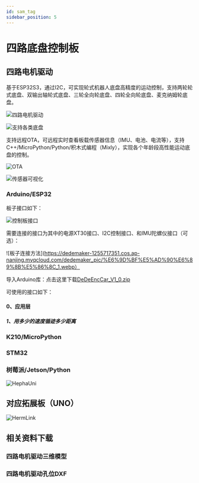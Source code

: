 ```yaml
---
id: sam_tag
sidebar_position: 5
---
```


# 四路底盘控制板

## 四路电机驱动

基于ESP32S3，通过I2C，可实现轮式机器人底盘高精度的运动控制，支持两轮轮式底盘、双输出轴轮式底盘、三轮全向轮底盘、四轮全向轮底盘、麦克纳姆轮底盘。

![四路电机驱动](https://dedemaker-1255717351.cos.ap-nanjing.myqcloud.com/dedemaker_pic/%E6%89%80%E6%9C%89%E7%9A%84%E6%9D%BF%E5%AD%90_web.webp)

![支持各类底盘](https://dedemaker-1255717351.cos.ap-nanjing.myqcloud.com/dedemaker_pic/%E5%90%84%E7%A7%8D%E5%BA%95%E7%9B%98_web.webp)

支持远程OTA，可远程实时查看板载传感器信息（IMU、电池、电流等），支持C++/MicroPython/Python/积木式编程（Mixly），实现各个年龄段高性能运动底盘的控制。

![OTA](https://dedemaker-1255717351.cos.ap-nanjing.myqcloud.com/dedemaker_pic/OTA.webp)

![传感器可视化](https://dedemaker-1255717351.cos.ap-nanjing.myqcloud.com/dedemaker_pic/WebUI%E7%8A%B6%E6%80%81%E5%8F%AF%E8%A7%86%E5%8C%96_web.webp)

### Arduino/ESP32

板子接口如下：

![控制板接口](https://dedemaker-1255717351.cos.ap-nanjing.myqcloud.com/dedemaker_pic/%E6%9D%BF%E5%AD%90%E6%89%8B%E5%86%8C_web.webp)

需要连接的接口为其中的电源XT30接口、I2C控制接口、和IMU陀螺仪接口（可选）：

![板子连接方法](https://dedemaker-1255717351.cos.ap-nanjing.myqcloud.com/dedemaker_pic/%E6%9D%BF%E5%AD%90%E6%89%8B%E5%86%8C_1.webp）

导入Arduino库：点击这里下载[DeDeEncCar_V1_0.zip](https://dedemaker-1255717351.cos.ap-nanjing.myqcloud.com/Dedemaker_%E7%A7%91%E5%88%9B%E9%A1%B9%E7%9B%AE/MoFangPro/%E9%A1%B9%E7%9B%AE%E4%BD%BF%E7%94%A8%E5%88%B0%E7%9A%84%E5%BA%93/%E9%A1%B9%E7%9B%AE%E5%BA%93/DeDeEncCar_V1_0.zip)

可使用的接口如下：

#### 0、应用层
##### 1、用多少的速度循迹多少距离

### K210/MicroPython

### STM32

### 树莓派/Jetson/Python

![HephaUni](https://dedemaker-1255717351.cos.ap-nanjing.myqcloud.com/DedeMakerFiles/HereLinkPic_0_1_11zon.webp)

## 对应拓展板（UNO）

![HermLink](https://dedemaker-1255717351.cos.ap-nanjing.myqcloud.com/DedeMakerFiles/HLink_Pic_2_11zon.webp)

## 相关资料下载
### 四路电机驱动三维模型

### 四路电机驱动孔位DXF